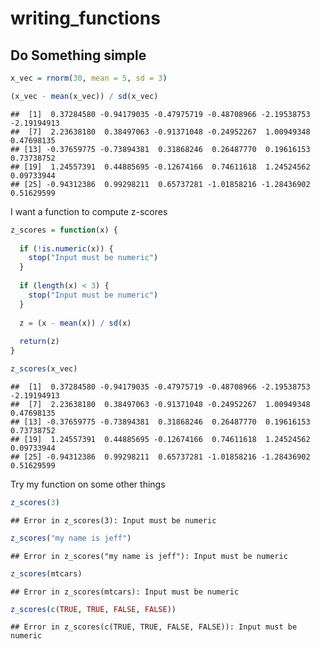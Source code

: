 writing_functions
================

## Do Something simple

``` r
x_vec = rnorm(30, mean = 5, sd = 3)

(x_vec - mean(x_vec)) / sd(x_vec)
```

    ##  [1]  0.37284580 -0.94179035 -0.47975719 -0.48708966 -2.19538753 -2.19194913
    ##  [7]  2.23638180  0.38497063 -0.91371048 -0.24952267  1.00949348  0.47698135
    ## [13] -0.37659775 -0.73894381  0.31868246  0.26487770  0.19616153  0.73738752
    ## [19]  1.24557391  0.44885695 -0.12674166  0.74611618  1.24524562  0.09733944
    ## [25] -0.94312386  0.99298211  0.65737281 -1.01858216 -1.28436902  0.51629599

I want a function to compute z-scores

``` r
z_scores = function(x) {
  
  if (!is.numeric(x)) {
    stop("Input must be numeric")
  }
  
  if (length(x) < 3) {
    stop("Input must be numeric")
  }
  
  z = (x - mean(x)) / sd(x)
  
  return(z)
}

z_scores(x_vec)
```

    ##  [1]  0.37284580 -0.94179035 -0.47975719 -0.48708966 -2.19538753 -2.19194913
    ##  [7]  2.23638180  0.38497063 -0.91371048 -0.24952267  1.00949348  0.47698135
    ## [13] -0.37659775 -0.73894381  0.31868246  0.26487770  0.19616153  0.73738752
    ## [19]  1.24557391  0.44885695 -0.12674166  0.74611618  1.24524562  0.09733944
    ## [25] -0.94312386  0.99298211  0.65737281 -1.01858216 -1.28436902  0.51629599

Try my function on some other things

``` r
z_scores(3)
```

    ## Error in z_scores(3): Input must be numeric

``` r
z_scores("my name is jeff")
```

    ## Error in z_scores("my name is jeff"): Input must be numeric

``` r
z_scores(mtcars)
```

    ## Error in z_scores(mtcars): Input must be numeric

``` r
z_scores(c(TRUE, TRUE, FALSE, FALSE))
```

    ## Error in z_scores(c(TRUE, TRUE, FALSE, FALSE)): Input must be numeric
